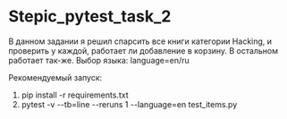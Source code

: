 # Stepic_pytest_task_2

В данном задании я решил спарсить все книги категории Hacking, и проверить у каждой, работает ли добавление в корзину.
В остальном работает так-же.
Выбор языка: language=en/ru

Рекомендуемый запуск:
1) pip install -r requirements.txt
2) pytest -v --tb=line --reruns 1 --language=en test_items.py 
